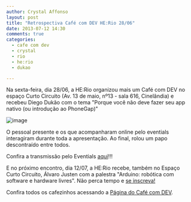 ```yaml
---
author: Crystal Affonso
layout: post
title: "Retrospectiva Café com DEV HE:Rio 28/06"
date: 2013-07-12 14:30
comments: true
categories:
  - cafe com dev
  - crystal
  - rio
  - he:rio
  - dukao

---
```


Na sexta-feira, dia 28/06, a HE:Rio organizou mais um Café com DEV no espaço Curto Circuito (Av. 13 de maio, nº13 - sala 616, Cinelândia) e recebeu Diego Dukão com o tema "Porque você não deve fazer seu app nativo (ou introdução ao PhoneGap)"

<!--more-->

![image](/blog/images/presentes.JPG)

O pessoal presente e os que acompanharam online pelo eventials interagiram durante toda a apresentação. Ao final, rolou um papo descontraído entre todos.

Confira a transmissão pelo Eventials [aqui](https://t.co/nWp9JS9zxP)!!!

E no próximo encontro, dia 12/07, a HE:Rio recebe, também no Espaço Curto Circuito, Álvaro Justen com a palestra "Arduino: robótica com software e hardware livres". Não perca tempo e [se inscreva!](https://docs.google.com/a/helabs.com.br/forms/d/1gFeRHBktciPMjnvjtRYfVqN9DQqTQnMukM_FNARtHis/viewform)

Confira todos os cafezinhos acessando a [Página do Café com DEV](http://helabs.com.br/eventos/cafe-com-dev/).
